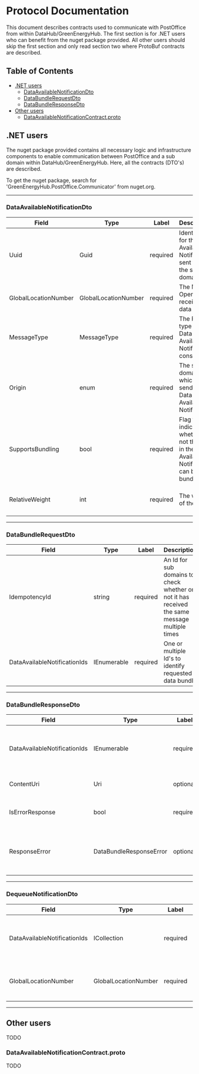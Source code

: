 # Protocol Documentation

This document describes contracts used to communicate with PostOffice from within DataHub/GreenEnergyHub. 
The first section is for .NET users who can benefit from the nuget package provided. 
All other users should skip the first section and only read section two where ProtoBuf contracts are described.

## Table of Contents

- [.NET users](#.NETusers)
    - [DataAvailableNotificationDto](#DataAvailableNotificationDto)
    - [DataBundleRequestDto](#DataBundleRequestDto)
    - [DataBundleResponseDto](#DataBundleResponseDto)
- [Other users](#.OtherUsers)
    - [DataAvailableNotificationContract.proto](#DataAvailableNotificationContract.proto)

<a name=".NETusers"></a>

## .NET users
The nuget package provided contains all necessary logic and infrastructure components to enable communication between PostOffice and a sub domain within DataHub/GreenEnergyHub.
Here, all the contracts (DTO's) are described.

To get the nuget package, search for 'GreenEnergyHub.PostOffice.Communicator' from nuget.org.

<hr>

<a name=".DataAvailableNotificationDto"></a>

### DataAvailableNotificationDto

| Field | Type | Label | Description | Limits |
| ----- | ---- | ----- | ----------- | ------ |
| Uuid | Guid | required | Identifier for the Data Available Notification sent from the sub domain | Must be a valid Guid |
| GlobalLocationNumber | GlobalLocationNumber | required | The Market Operator to receive the data | Must be a known GLN number |
| MessageType | MessageType | required | The RSM type the Data Available Notification consists of | Must be a known RSM type |
| Origin | enum | required | The sub domain which sends the Data Available Notification | Must be a known sub domain within DataHub/GreenEnergyHub |
| SupportsBundling | bool | required | Flag to indicate whether or not the data in the Data Available Notification can be bundled | N/A |
| RelativeWeight | int | required | The weight of the data | Must be a number between 0 and 2147483647 (Int32.MaxValue) |

<hr>

<a name=".DataBundleRequestDto"></a>

### DataBundleRequestDto

| Field | Type | Label | Description | Limits |
| ----- | ---- | ----- | ----------- | ------ |
| IdempotencyId | string | required | An Id for sub domains to check whether or not it has received the same message multiple times | None at the moment |
| DataAvailableNotificationIds | IEnumerable<string> | required | One or multiple Id's to identify requested data bundle | None at the moment |
  
<hr>
  
<a name=".DataBundleResponseDto"></a>

### DataBundleResponseDto

| Field | Type | Label | Description | Limits |
| ----- | ---- | ----- | ----------- | ------ |
| DataAvailableNotificationIds | IEnumerable<string> | required | One or multiple Id's to identify requested data bundle | None at the moment |
| ContentUri | Uri | optional | Uri to get requested data | Must be a valid Uri to data storage |
| IsErrorResponse | bool | required | Flag to indicate if response is error | N/A |
| ResponseError | DataBundleResponseError | optional | One or multiple Id's to identify requested data bundle | Must be a DataBundleResponseError available type |

<hr>

<a name=".DequeueNotificationDto"></a>

### DequeueNotificationDto

| Field | Type | Label | Description | Limits |
| ----- | ---- | ----- | ----------- | ------ |
| DataAvailableNotificationIds | ICollection<string> | required | One or multiple Id's to identify data to dequeue | None at the moment |
| GlobalLocationNumber | GlobalLocationNumber | required | The Market Operator to receive the data | Must be a known GLN number |

<hr>

<a name=".OtherUsers"></a>

## Other users

TODO

<a name=".DataAvailableNotificationContract.proto"></a>

### DataAvailableNotificationContract.proto

TODO
